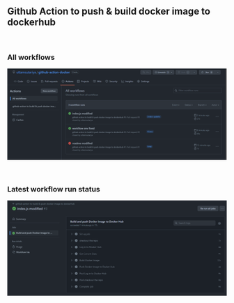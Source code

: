 ## Github Action to push & build docker image to dockerhub

<br>

### All workflows

![All workflows](./images/all-workflows.png)

<br>

### Latest workflow run status

![WOrkflow status](./images/workflow-status.png)
